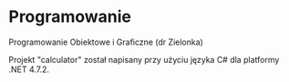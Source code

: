 # Programowanie
Programowanie Obiektowe i Graficzne (dr Zielonka)

Projekt "calculator" został napisany przy użyciu języka C# dla platformy .NET 4.7.2.
